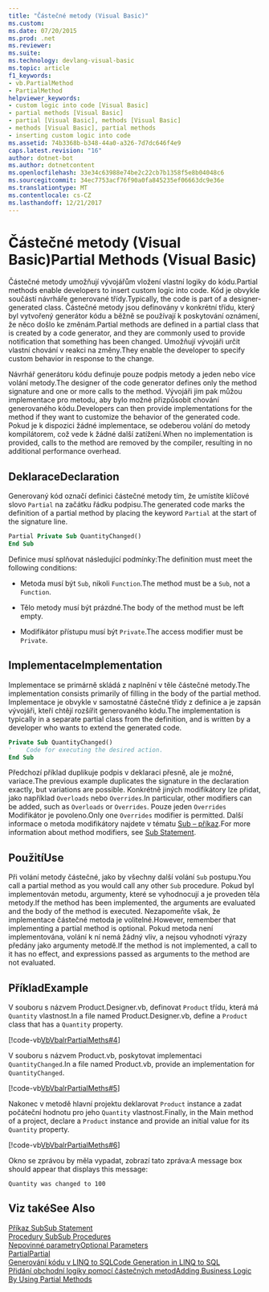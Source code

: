 ```yaml
---
title: "Částečné metody (Visual Basic)"
ms.custom: 
ms.date: 07/20/2015
ms.prod: .net
ms.reviewer: 
ms.suite: 
ms.technology: devlang-visual-basic
ms.topic: article
f1_keywords:
- vb.PartialMethod
- PartialMethod
helpviewer_keywords:
- custom logic into code [Visual Basic]
- partial methods [Visual Basic]
- partial [Visual Basic], methods [Visual Basic]
- methods [Visual Basic], partial methods
- inserting custom logic into code
ms.assetid: 74b3368b-b348-44a0-a326-7d7dc646f4e9
caps.latest.revision: "16"
author: dotnet-bot
ms.author: dotnetcontent
ms.openlocfilehash: 33e34c63988e74be2c22cb7b1358f5e8b04048c6
ms.sourcegitcommit: 34ec7753acf76f90a0fa845235ef06663dc9e36e
ms.translationtype: MT
ms.contentlocale: cs-CZ
ms.lasthandoff: 12/21/2017
---
```

# <a name="partial-methods-visual-basic"></a><span data-ttu-id="db938-102">Částečné metody (Visual Basic)</span><span class="sxs-lookup"><span data-stu-id="db938-102">Partial Methods (Visual Basic)</span></span>
<span data-ttu-id="db938-103">Částečné metody umožňují vývojářům vložení vlastní logiky do kódu.</span><span class="sxs-lookup"><span data-stu-id="db938-103">Partial methods enable developers to insert custom logic into code.</span></span> <span data-ttu-id="db938-104">Kód je obvykle součástí návrháře generované třídy.</span><span class="sxs-lookup"><span data-stu-id="db938-104">Typically, the code is part of a designer-generated class.</span></span> <span data-ttu-id="db938-105">Částečné metody jsou definovány v konkrétní třídu, který byl vytvořený generátor kódu a běžně se používají k poskytování oznámení, že něco došlo ke změnám.</span><span class="sxs-lookup"><span data-stu-id="db938-105">Partial methods are defined in a partial class that is created by a code generator, and they are commonly used to provide notification that something has been changed.</span></span> <span data-ttu-id="db938-106">Umožňují vývojáři určit vlastní chování v reakci na změny.</span><span class="sxs-lookup"><span data-stu-id="db938-106">They enable the developer to specify custom behavior in response to the change.</span></span>  
  
 <span data-ttu-id="db938-107">Návrhář generátoru kódu definuje pouze podpis metody a jeden nebo více volání metody.</span><span class="sxs-lookup"><span data-stu-id="db938-107">The designer of the code generator defines only the method signature and one or more calls to the method.</span></span> <span data-ttu-id="db938-108">Vývojáři jim pak můžou implementace pro metodu, aby bylo možné přizpůsobit chování generovaného kódu.</span><span class="sxs-lookup"><span data-stu-id="db938-108">Developers can then provide implementations for the method if they want to customize the behavior of the generated code.</span></span> <span data-ttu-id="db938-109">Pokud je k dispozici žádné implementace, se odeberou volání do metody kompilátorem, což vede k žádné další zatížení.</span><span class="sxs-lookup"><span data-stu-id="db938-109">When no implementation is provided, calls to the method are removed by the compiler, resulting in no additional performance overhead.</span></span>  
  
## <a name="declaration"></a><span data-ttu-id="db938-110">Deklarace</span><span class="sxs-lookup"><span data-stu-id="db938-110">Declaration</span></span>  
 <span data-ttu-id="db938-111">Generovaný kód označí definici částečné metody tím, že umístíte klíčové slovo `Partial` na začátku řádku podpisu.</span><span class="sxs-lookup"><span data-stu-id="db938-111">The generated code marks the definition of a partial method by placing the keyword `Partial` at the start of the signature line.</span></span>  
  
```vb  
Partial Private Sub QuantityChanged()  
End Sub  
```  
  
 <span data-ttu-id="db938-112">Definice musí splňovat následující podmínky:</span><span class="sxs-lookup"><span data-stu-id="db938-112">The definition must meet the following conditions:</span></span>  
  
-   <span data-ttu-id="db938-113">Metoda musí být `Sub`, nikoli `Function`.</span><span class="sxs-lookup"><span data-stu-id="db938-113">The method must be a `Sub`, not a `Function`.</span></span>  
  
-   <span data-ttu-id="db938-114">Tělo metody musí být prázdné.</span><span class="sxs-lookup"><span data-stu-id="db938-114">The body of the method must be left empty.</span></span>  
  
-   <span data-ttu-id="db938-115">Modifikátor přístupu musí být `Private`.</span><span class="sxs-lookup"><span data-stu-id="db938-115">The access modifier must be `Private`.</span></span>  
  
## <a name="implementation"></a><span data-ttu-id="db938-116">Implementace</span><span class="sxs-lookup"><span data-stu-id="db938-116">Implementation</span></span>  
 <span data-ttu-id="db938-117">Implementace se primárně skládá z naplnění v těle částečné metody.</span><span class="sxs-lookup"><span data-stu-id="db938-117">The implementation consists primarily of filling in the body of the partial method.</span></span> <span data-ttu-id="db938-118">Implementace je obvykle v samostatné částečné třídy z definice a je zapsán vývojáři, kteří chtějí rozšířit generovaného kódu.</span><span class="sxs-lookup"><span data-stu-id="db938-118">The implementation is typically in a separate partial class from the definition, and is written by a developer who wants to extend the generated code.</span></span>  
  
```vb  
Private Sub QuantityChanged()  
'    Code for executing the desired action.  
End Sub  
```  
  
 <span data-ttu-id="db938-119">Předchozí příklad duplikuje podpis v deklaraci přesně, ale je možné, variace.</span><span class="sxs-lookup"><span data-stu-id="db938-119">The previous example duplicates the signature in the declaration exactly, but variations are possible.</span></span> <span data-ttu-id="db938-120">Konkrétně jiných modifikátory lze přidat, jako například `Overloads` nebo `Overrides`.</span><span class="sxs-lookup"><span data-stu-id="db938-120">In particular, other modifiers can be added, such as `Overloads` or `Overrides`.</span></span> <span data-ttu-id="db938-121">Pouze jeden `Overrides` Modifikátor je povoleno.</span><span class="sxs-lookup"><span data-stu-id="db938-121">Only one `Overrides` modifier is permitted.</span></span> <span data-ttu-id="db938-122">Další informace o metoda modifikátory najdete v tématu [Sub – příkaz](../../../../visual-basic/language-reference/statements/sub-statement.md).</span><span class="sxs-lookup"><span data-stu-id="db938-122">For more information about method modifiers, see [Sub Statement](../../../../visual-basic/language-reference/statements/sub-statement.md).</span></span>  
  
## <a name="use"></a><span data-ttu-id="db938-123">Použití</span><span class="sxs-lookup"><span data-stu-id="db938-123">Use</span></span>  
 <span data-ttu-id="db938-124">Při volání metody částečné, jako by všechny další volání `Sub` postupu.</span><span class="sxs-lookup"><span data-stu-id="db938-124">You call a partial method as you would call any other `Sub` procedure.</span></span> <span data-ttu-id="db938-125">Pokud byl implementován metodu, argumenty, které se vyhodnocují a je proveden těla metody.</span><span class="sxs-lookup"><span data-stu-id="db938-125">If the method has been implemented, the arguments are evaluated and the body of the method is executed.</span></span> <span data-ttu-id="db938-126">Nezapomeňte však, že implementace částečné metoda je volitelné.</span><span class="sxs-lookup"><span data-stu-id="db938-126">However, remember that implementing a partial method is optional.</span></span> <span data-ttu-id="db938-127">Pokud metoda není implementována, volání k ní nemá žádný vliv, a nejsou vyhodnotí výrazy předány jako argumenty metodě.</span><span class="sxs-lookup"><span data-stu-id="db938-127">If the method is not implemented, a call to it has no effect, and expressions passed as arguments to the method are not evaluated.</span></span>  
  
## <a name="example"></a><span data-ttu-id="db938-128">Příklad</span><span class="sxs-lookup"><span data-stu-id="db938-128">Example</span></span>  
 <span data-ttu-id="db938-129">V souboru s názvem Product.Designer.vb, definovat `Product` třídu, která má `Quantity` vlastnost.</span><span class="sxs-lookup"><span data-stu-id="db938-129">In a file named Product.Designer.vb, define a `Product` class that has a `Quantity` property.</span></span>  
  
 [!code-vb[VbVbalrPartialMeths#4](./codesnippet/VisualBasic/partial-methods_1.vb)]  
  
 <span data-ttu-id="db938-130">V souboru s názvem Product.vb, poskytovat implementaci `QuantityChanged`.</span><span class="sxs-lookup"><span data-stu-id="db938-130">In a file named Product.vb, provide an implementation for `QuantityChanged`.</span></span>  
  
 [!code-vb[VbVbalrPartialMeths#5](./codesnippet/VisualBasic/partial-methods_2.vb)]  
  
 <span data-ttu-id="db938-131">Nakonec v metodě hlavní projektu deklarovat `Product` instance a zadat počáteční hodnotu pro jeho `Quantity` vlastnost.</span><span class="sxs-lookup"><span data-stu-id="db938-131">Finally, in the Main method of a project, declare a `Product` instance and provide an initial value for its `Quantity` property.</span></span>  
  
 [!code-vb[VbVbalrPartialMeths#6](./codesnippet/VisualBasic/partial-methods_3.vb)]  
  
 <span data-ttu-id="db938-132">Okno se zprávou by měla vypadat, zobrazí tato zpráva:</span><span class="sxs-lookup"><span data-stu-id="db938-132">A message box should appear that displays this message:</span></span>  
  
 `Quantity was changed to 100`  
  
## <a name="see-also"></a><span data-ttu-id="db938-133">Viz také</span><span class="sxs-lookup"><span data-stu-id="db938-133">See Also</span></span>  
 [<span data-ttu-id="db938-134">Příkaz Sub</span><span class="sxs-lookup"><span data-stu-id="db938-134">Sub Statement</span></span>](../../../../visual-basic/language-reference/statements/sub-statement.md)  
 [<span data-ttu-id="db938-135">Procedury Sub</span><span class="sxs-lookup"><span data-stu-id="db938-135">Sub Procedures</span></span>](./sub-procedures.md)  
 [<span data-ttu-id="db938-136">Nepovinné parametry</span><span class="sxs-lookup"><span data-stu-id="db938-136">Optional Parameters</span></span>](./optional-parameters.md)  
 [<span data-ttu-id="db938-137">Partial</span><span class="sxs-lookup"><span data-stu-id="db938-137">Partial</span></span>](../../../../visual-basic/language-reference/modifiers/partial.md)  
 [<span data-ttu-id="db938-138">Generování kódu v LINQ to SQL</span><span class="sxs-lookup"><span data-stu-id="db938-138">Code Generation in LINQ to SQL</span></span>](../../../../framework/data/adonet/sql/linq/code-generation-in-linq-to-sql.md)  
 [<span data-ttu-id="db938-139">Přidání obchodní logiky pomocí částečných metod</span><span class="sxs-lookup"><span data-stu-id="db938-139">Adding Business Logic By Using Partial Methods</span></span>](../../../../framework/data/adonet/sql/linq/adding-business-logic-by-using-partial-methods.md)
